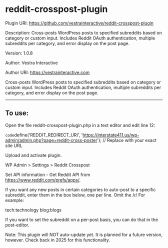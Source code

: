 # reddit-crosspost-plugin

Plugin URI: https://github.com/vestrainteractive/reddit-crosspost-plugin

Description: Cross-posts WordPress posts to specified subreddits based on category or custom input. Includes Reddit OAuth authentication, multiple subreddits per category, and error display on the post page.

Version: 1.0.8

Author: Vestra Interactive

Author URI: https://vestrainteractive.com

Cross-posts WordPress posts to specified subreddits based on category or custom input. Includes Reddit OAuth authentication, multiple subreddits per category, and error display on the post page.

---

## To use:

Open the file reddit-crosspost-plugin.php in a text editor and edit line 12:

`code`define('REDDIT_REDIRECT_URI', 'https://interstate411.us/wp-admin/admin.php?page=reddit-cross-poster'); // Replace with your exact site URL


Upload and activate plugin.

WP Admin > Settings > Reddit Crosspost

Set API information -  Get Reddit API from https://www.reddit.com/prefs/apps/.  

If you want any new posts in certain categories to auto-post to a specific subreddit, enter them in the box below, one per line.  Omit the /r/  For example:

tech:technology
blog:blogs 

If you want to set the subreddit on a per-post basis, you can do that in the post-editor.

Note:  This plugin will NOT auto-update yet.  It is planned for a future version, however.  Check back in 2025 for this functionality.
